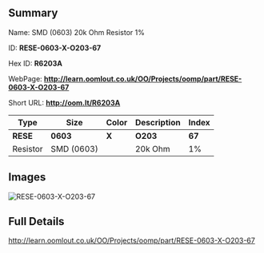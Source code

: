 

## Summary
 
Name:  SMD (0603) 20k Ohm Resistor 1% 

ID: __RESE-0603-X-O203-67__

Hex ID: __R6203A__

WebPage: __http://learn.oomlout.co.uk/OO/Projects/oomp/part/RESE-0603-X-O203-67__

Short URL: __http://oom.lt/R6203A__


| Type   | Size   | Color   | Description   | Index   |    
| ----- | ------   | ------   | -----   | ----   |    
| __RESE__   					| __0603__   					| __X__    						| __O203__    					| __67__ |    
| Resistor		| SMD (0603)	| 		| 20k Ohm	| 1%	|

## Images
![RESE-0603-X-O203-67](http://oomlout.com/oomp-gen/parts/RESE-0603-X-O203-67/RESE-0603-X-O203-67_420.jpg)

## Full Details

 http://learn.oomlout.co.uk/OO/Projects/oomp/part/RESE-0603-X-O203-67

